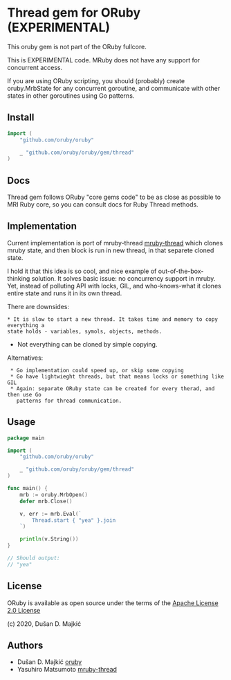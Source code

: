 # Thread gem for ORuby (EXPERIMENTAL)

This oruby gem is not part of the ORuby fullcore.

This is EXPERIMENTAL code. MRuby does not have any support for concurrent access.

If you are using ORuby scripting, you should (probably) create oruby.MrbState for any
concurrent goroutine, and communicate with other states in other goroutines using Go patterns.

## Install

```go
import (
	"github.com/oruby/oruby"

	_ "github.com/oruby/oruby/gem/thread"
)
```

## Docs

Thread gem follows ORuby "core gems code" to be as close as possible to MRI Ruby core,
so you can consult docs for Ruby Thread methods.

## Implementation

Current implementation is port of mruby-thread [mruby-thread][mruby-thread] which clones
mruby state, and then block is run in new thread, in that separete cloned state.

I hold it that this idea is so cool, and nice example of out-of-the-box-thinking solution.
It solves basic issue: no concurrency support in mruby. Yet, instead of polluting API with
locks, GIL, and who-knows-what it clones entire state and runs it in its own thread.

There are downsides:

	* It is slow to start a new thread. It takes time and memory to copy everything a
    state holds - variables, symols, objects, methods.
  * Not everything can be cloned by simple copying.

Alternatives:

	 * Go implementation could speed up, or skip some copying
	 * Go have lightwieght threads, but that means locks or something like GIL
	 * Again: separate ORuby state can be created for every therad, and then use Go
	   patterns for thread communication.

## Usage

```go
package main

import (
	"github.com/oruby/oruby"

	_ "github.com/oruby/oruby/gem/thread"
)

func main() {
	mrb := oruby.MrbOpen()
	defer mrb.Close()

	v, err := mrb.Eval(`
		Thread.start { "yea" }.join
	`)

	println(v.String())
}

// Should output:
// "yea"
```

## License

ORuby is available as open source under the terms of the [Apache License 2.0 License][license]

(c) 2020, Dušan D. Majkić

## Authors

* Dušan D. Majkić [oruby]
* Yasuhiro Matsumoto [mruby-thread]

[license]: https://opensource.org/licenses/Apache-2.0
[oruby]: https://github.com/oruby/oruby
[mruby-thread]: https://github.com/mattn/mruby-thread